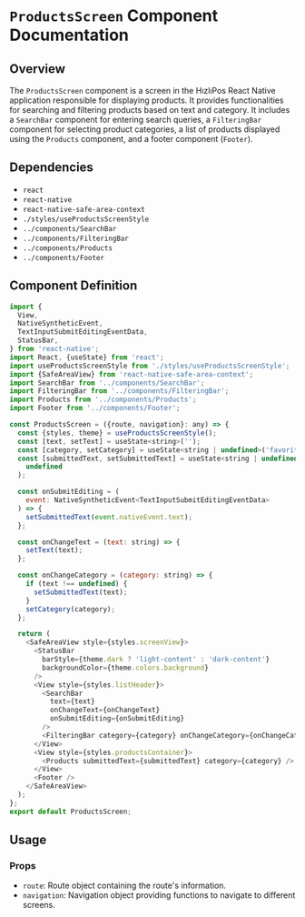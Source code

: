 # `ProductsScreen` Component Documentation

## Overview

The `ProductsScreen` component is a screen in the HızlıPos React Native application responsible for displaying products. It provides functionalities for searching and filtering products based on text and category. It includes a `SearchBar` component for entering search queries, a `FilteringBar` component for selecting product categories, a list of products displayed using the `Products` component, and a footer component (`Footer`).

## Dependencies

- `react`
- `react-native`
- `react-native-safe-area-context`
- `./styles/useProductsScreenStyle`
- `../components/SearchBar`
- `../components/FilteringBar`
- `../components/Products`
- `../components/Footer`

## Component Definition

```javascript
import {
  View,
  NativeSyntheticEvent,
  TextInputSubmitEditingEventData,
  StatusBar,
} from 'react-native';
import React, {useState} from 'react';
import useProductsScreenStyle from './styles/useProductsScreenStyle';
import {SafeAreaView} from 'react-native-safe-area-context';
import SearchBar from '../components/SearchBar';
import FilteringBar from '../components/FilteringBar';
import Products from '../components/Products';
import Footer from '../components/Footer';

const ProductsScreen = ({route, navigation}: any) => {
  const {styles, theme} = useProductsScreenStyle();
  const [text, setText] = useState<string>('');
  const [category, setCategory] = useState<string | undefined>('favorites');
  const [submittedText, setSubmittedText] = useState<string | undefined>(
    undefined
  );

  const onSubmitEditing = (
    event: NativeSyntheticEvent<TextInputSubmitEditingEventData>
  ) => {
    setSubmittedText(event.nativeEvent.text);
  };

  const onChangeText = (text: string) => {
    setText(text);
  };

  const onChangeCategory = (category: string) => {
    if (text !== undefined) {
      setSubmittedText(text);
    }
    setCategory(category);
  };

  return (
    <SafeAreaView style={styles.screenView}>
      <StatusBar
        barStyle={theme.dark ? 'light-content' : 'dark-content'}
        backgroundColor={theme.colors.background}
      />
      <View style={styles.listHeader}>
        <SearchBar
          text={text}
          onChangeText={onChangeText}
          onSubmitEditing={onSubmitEditing}
        />
        <FilteringBar category={category} onChangeCategory={onChangeCategory} />
      </View>
      <View style={styles.productsContainer}>
        <Products submittedText={submittedText} category={category} />
      </View>
      <Footer />
    </SafeAreaView>
  );
};
export default ProductsScreen;
```

## Usage

### Props

- `route`: Route object containing the route's information.
- `navigation`: Navigation object providing functions to navigate to different screens.
